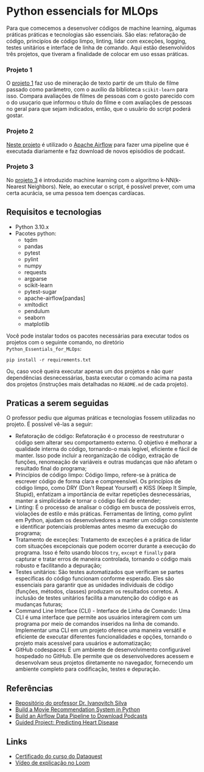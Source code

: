 # Python essencials for MLOps
Para que comecemos a desenvolver códigos de machine learning, algumas práticas práticas e tecnologias são essenciais. São elas: refatoração de código, principíos de código limpo, linting, lidar com exceções, logging, testes unitários e interface de linha de comando. Aqui estão desenvolvidos três projetos, que tiveram a finalidade de colocar em uso essas práticas.

### Projeto 1
O [projeto 1](Projeto_1/) faz uso de mineração de texto  partir de um título de filme passado como parâmetro, com o auxílio da biblioteca ``scikit-learn`` para isso. Compara avaliações de filmes de pessoas com o gosto parecido com o do usuçario que informou o título do filme e com avaliações de pessoas no geral para que sejam indicados, então, que o usuãrio do script poderá gostar.

### Projeto 2
[Neste projeto](Projeto_1/) é utilizado o [Apache Airflow](https://airflow.apache.org/) para fazer uma pipeline que é executada diariamente e faz download de novos episódios de podcast.

### Projeto 3
No [projeto 3](Projeto_1/) é introduzido machine learning com o algoritmo k-NN(k-Nearest Neighbors). Nele, ao executar o script, é possível prever, com uma certa acurácia, se uma pessoa tem doenças cardíacas.

## Requisitos e tecnologias
* Python 3.10.x
* Pacotes python:
  * tqdm
  * pandas
  * pytest
  * pylint
  * numpy
  * requests
  * argparse
  * scikit-learn
  * pytest-sugar
  * apache-airflow[pandas]
  * xmltodict
  * pendulum
  * seaborn
  * matplotlib
 
Você pode instalar todos os pacotes necessárias para executar todos os projetos com o seguinte comando, no diretório ``Python_Essentials_for_MLOps``:
```
pip install -r requirements.txt
```

Ou, caso você queira executar apenas um dos projetos e não quer dependências desnecessárias, basta executar o comando acima na pasta dos projetos (instruções mais detalhadas no ``README.md`` de cada projeto).

## Praticas a serem seguidas
O professor pediu que algumas práticas e tecnologias fossem utilizadas no projeto. É possível vê-las a seguir:
* Refatoração de código: Refatoração é o processo de reestruturar o código sem alterar seu comportamento externo. O objetivo é melhorar a qualidade interna do código, tornando-o mais legível, eficiente e fácil de manter. Isso pode incluir a reorganização de código, extração de funções, renomeação de variáveis e outras mudanças que não afetam o resultado final do programa;
* Princípios de código limpo: Código limpo, refere-se à prática de escrever código de forma clara e compreensível. Os princípios de código limpo, como DRY (Don't Repeat Yourself) e KISS (Keep It Simple, Stupid), enfatizam a importância de evitar repetições desnecessárias, manter a simplicidade e tornar o código fácil de entender;
* Linting:  É o processo de analisar o código em busca de possíveis erros, violações de estilo e más práticas. Ferramentas de linting, como pylint em Python, ajudam os desenvolvedores a manter um código consistente e identificar potenciais problemas antes mesmo da execução do programa;
* Tratamento de exceções: Tratamento de exceções é a prática de lidar com situações excepcionais que podem ocorrer durante a execução do programa. Isso é feito usando blocos ``try``, ``except`` e ``finally`` para capturar e tratar erros de maneira controlada, tornando o código mais robusto e facilitando a depuração;
* Testes unitários: São testes automatizados que verificam se partes específicas do código funcionam conforme esperado. Eles são essenciais para garantir que as unidades individuais de código (funções, métodos, classes) produzam os resultados corretos. A inclusão de testes unitários facilita a manutenção do código e as mudanças futuras;
* Command Line Interface (CLI) - Interface de Linha de Comando: Uma CLI é uma interface que permite aos usuários interagirem com um programa por meio de comandos inseridos na linha de comando. Implementar uma CLI em um projeto oferece uma maneira versátil e eficiente de executar diferentes funcionalidades e opções, tornando o projeto mais acessível para usuários e automatização;
* GitHub codespaces: É um ambiente de desenvolvimento configurável hospedado no GitHub. Ele permite que os desenvolvedores acessem e desenvolvam seus projetos diretamente no navegador, fornecendo um ambiente completo para codificação, testes e depuração.

## Referências
* [Repositório do professor Dr. Ivanovitch Silva](https://github.com/ivanovitchm/mlops)
* [Build a Movie Recommendation System in Python](https://app.dataquest.io/c/93/m/99994/build-a-movie-recommendation-system-in-python/13/next-steps)
* [Build an Airflow Data Pipeline to Download Podcasts](https://app.dataquest.io/c/93/m/999911/build-an-airflow-data-pipeline-to-download-podcasts/6/conclusions-and-next-steps)
* [Guided Project: Predicting Heart Disease](https://app.dataquest.io/c/134/m/740/guided-project%3A-predicting-heart-disease/8/hyperparameter-tuning?path=23&slug=machine-learning-in-python-skill&version=1)

## Links
* [Certificado do curso do Dataquest](https://app.dataquest.io/view_cert/OVQ502HZ2I2Y8NVCE7R2)
* [Vídeo de explicação no Loom]()
